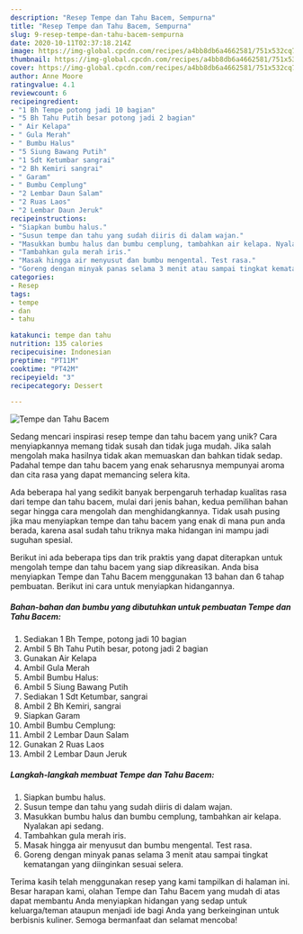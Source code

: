 ```yaml
---
description: "Resep Tempe dan Tahu Bacem, Sempurna"
title: "Resep Tempe dan Tahu Bacem, Sempurna"
slug: 9-resep-tempe-dan-tahu-bacem-sempurna
date: 2020-10-11T02:37:18.214Z
image: https://img-global.cpcdn.com/recipes/a4bb8db6a4662581/751x532cq70/tempe-dan-tahu-bacem-foto-resep-utama.jpg
thumbnail: https://img-global.cpcdn.com/recipes/a4bb8db6a4662581/751x532cq70/tempe-dan-tahu-bacem-foto-resep-utama.jpg
cover: https://img-global.cpcdn.com/recipes/a4bb8db6a4662581/751x532cq70/tempe-dan-tahu-bacem-foto-resep-utama.jpg
author: Anne Moore
ratingvalue: 4.1
reviewcount: 6
recipeingredient:
- "1 Bh Tempe potong jadi 10 bagian"
- "5 Bh Tahu Putih besar potong jadi 2 bagian"
- " Air Kelapa"
- " Gula Merah"
- " Bumbu Halus"
- "5 Siung Bawang Putih"
- "1 Sdt Ketumbar sangrai"
- "2 Bh Kemiri sangrai"
- " Garam"
- " Bumbu Cemplung"
- "2 Lembar Daun Salam"
- "2 Ruas Laos"
- "2 Lembar Daun Jeruk"
recipeinstructions:
- "Siapkan bumbu halus."
- "Susun tempe dan tahu yang sudah diiris di dalam wajan."
- "Masukkan bumbu halus dan bumbu cemplung, tambahkan air kelapa. Nyalakan api sedang."
- "Tambahkan gula merah iris."
- "Masak hingga air menyusut dan bumbu mengental. Test rasa."
- "Goreng dengan minyak panas selama 3 menit atau sampai tingkat kematangan yang diinginkan sesuai selera."
categories:
- Resep
tags:
- tempe
- dan
- tahu

katakunci: tempe dan tahu 
nutrition: 135 calories
recipecuisine: Indonesian
preptime: "PT11M"
cooktime: "PT42M"
recipeyield: "3"
recipecategory: Dessert

---
```



![Tempe dan Tahu Bacem](https://img-global.cpcdn.com/recipes/a4bb8db6a4662581/751x532cq70/tempe-dan-tahu-bacem-foto-resep-utama.jpg)

Sedang mencari inspirasi resep tempe dan tahu bacem yang unik? Cara menyiapkannya memang tidak susah dan tidak juga mudah. Jika salah mengolah maka hasilnya tidak akan memuaskan dan bahkan tidak sedap. Padahal tempe dan tahu bacem yang enak seharusnya mempunyai aroma dan cita rasa yang dapat memancing selera kita.



Ada beberapa hal yang sedikit banyak berpengaruh terhadap kualitas rasa dari tempe dan tahu bacem, mulai dari jenis bahan, kedua pemilihan bahan segar hingga cara mengolah dan menghidangkannya. Tidak usah pusing jika mau menyiapkan tempe dan tahu bacem yang enak di mana pun anda berada, karena asal sudah tahu triknya maka hidangan ini mampu jadi suguhan spesial.


Berikut ini ada beberapa tips dan trik praktis yang dapat diterapkan untuk mengolah tempe dan tahu bacem yang siap dikreasikan. Anda bisa menyiapkan Tempe dan Tahu Bacem menggunakan 13 bahan dan 6 tahap pembuatan. Berikut ini cara untuk menyiapkan hidangannya.

<!--inarticleads1-->

##### Bahan-bahan dan bumbu yang dibutuhkan untuk pembuatan Tempe dan Tahu Bacem:

1. Sediakan 1 Bh Tempe, potong jadi 10 bagian
1. Ambil 5 Bh Tahu Putih besar, potong jadi 2 bagian
1. Gunakan  Air Kelapa
1. Ambil  Gula Merah
1. Ambil  Bumbu Halus:
1. Ambil 5 Siung Bawang Putih
1. Sediakan 1 Sdt Ketumbar, sangrai
1. Ambil 2 Bh Kemiri, sangrai
1. Siapkan  Garam
1. Ambil  Bumbu Cemplung:
1. Ambil 2 Lembar Daun Salam
1. Gunakan 2 Ruas Laos
1. Ambil 2 Lembar Daun Jeruk




<!--inarticleads2-->

##### Langkah-langkah membuat Tempe dan Tahu Bacem:

1. Siapkan bumbu halus.
1. Susun tempe dan tahu yang sudah diiris di dalam wajan.
1. Masukkan bumbu halus dan bumbu cemplung, tambahkan air kelapa. Nyalakan api sedang.
1. Tambahkan gula merah iris.
1. Masak hingga air menyusut dan bumbu mengental. Test rasa.
1. Goreng dengan minyak panas selama 3 menit atau sampai tingkat kematangan yang diinginkan sesuai selera.




Terima kasih telah menggunakan resep yang kami tampilkan di halaman ini. Besar harapan kami, olahan Tempe dan Tahu Bacem yang mudah di atas dapat membantu Anda menyiapkan hidangan yang sedap untuk keluarga/teman ataupun menjadi ide bagi Anda yang berkeinginan untuk berbisnis kuliner. Semoga bermanfaat dan selamat mencoba!
